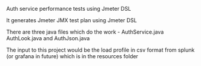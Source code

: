 Auth service performance tests using Jmeter DSL

It generates Jmeter JMX test plan using Jmeter DSL

There are three java files which do the work - AuthService.java AuthLook.java and AuthJson.java

The input to this project would be the load profile in csv format from splunk (or grafana in future) which is in the resources folder 
